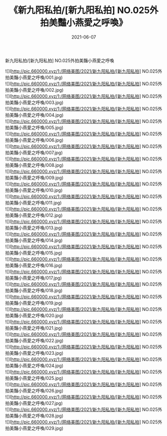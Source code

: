 ﻿---
layout: post
title:  《新九阳私拍/[新九阳私拍] NO.025外拍美豔小燕愛之呼喚》
date:   2021-06-07
img: http://pic.660000.xyz/1:/网络美图/2021/新九阳私拍/[新九阳私拍] NO.025外拍美豔小燕愛之呼喚/000.jpg
categories: [美女, 清纯, 唯美]
---

新九阳私拍/[新九阳私拍] NO.025外拍美豔小燕愛之呼喚

 ![](http://pic.660000.xyz/1:/网络美图/2021/新九阳私拍/[新九阳私拍] NO.025外拍美豔小燕愛之呼喚/001.jpg) <br>![](http://pic.660000.xyz/1:/网络美图/2021/新九阳私拍/[新九阳私拍] NO.025外拍美豔小燕愛之呼喚/002.jpg) <br>![](http://pic.660000.xyz/1:/网络美图/2021/新九阳私拍/[新九阳私拍] NO.025外拍美豔小燕愛之呼喚/003.jpg) <br>![](http://pic.660000.xyz/1:/网络美图/2021/新九阳私拍/[新九阳私拍] NO.025外拍美豔小燕愛之呼喚/004.jpg) <br>![](http://pic.660000.xyz/1:/网络美图/2021/新九阳私拍/[新九阳私拍] NO.025外拍美豔小燕愛之呼喚/005.jpg) <br>![](http://pic.660000.xyz/1:/网络美图/2021/新九阳私拍/[新九阳私拍] NO.025外拍美豔小燕愛之呼喚/006.jpg) <br>![](http://pic.660000.xyz/1:/网络美图/2021/新九阳私拍/[新九阳私拍] NO.025外拍美豔小燕愛之呼喚/007.jpg) <br>![](http://pic.660000.xyz/1:/网络美图/2021/新九阳私拍/[新九阳私拍] NO.025外拍美豔小燕愛之呼喚/008.jpg) <br>![](http://pic.660000.xyz/1:/网络美图/2021/新九阳私拍/[新九阳私拍] NO.025外拍美豔小燕愛之呼喚/009.jpg) <br>![](http://pic.660000.xyz/1:/网络美图/2021/新九阳私拍/[新九阳私拍] NO.025外拍美豔小燕愛之呼喚/010.jpg) <br>![](http://pic.660000.xyz/1:/网络美图/2021/新九阳私拍/[新九阳私拍] NO.025外拍美豔小燕愛之呼喚/011.jpg) <br>![](http://pic.660000.xyz/1:/网络美图/2021/新九阳私拍/[新九阳私拍] NO.025外拍美豔小燕愛之呼喚/012.jpg) <br>![](http://pic.660000.xyz/1:/网络美图/2021/新九阳私拍/[新九阳私拍] NO.025外拍美豔小燕愛之呼喚/013.jpg) <br>![](http://pic.660000.xyz/1:/网络美图/2021/新九阳私拍/[新九阳私拍] NO.025外拍美豔小燕愛之呼喚/014.jpg) <br>![](http://pic.660000.xyz/1:/网络美图/2021/新九阳私拍/[新九阳私拍] NO.025外拍美豔小燕愛之呼喚/015.jpg) <br>![](http://pic.660000.xyz/1:/网络美图/2021/新九阳私拍/[新九阳私拍] NO.025外拍美豔小燕愛之呼喚/016.jpg) <br>![](http://pic.660000.xyz/1:/网络美图/2021/新九阳私拍/[新九阳私拍] NO.025外拍美豔小燕愛之呼喚/017.jpg) <br>![](http://pic.660000.xyz/1:/网络美图/2021/新九阳私拍/[新九阳私拍] NO.025外拍美豔小燕愛之呼喚/018.jpg) <br>![](http://pic.660000.xyz/1:/网络美图/2021/新九阳私拍/[新九阳私拍] NO.025外拍美豔小燕愛之呼喚/019.jpg) <br>![](http://pic.660000.xyz/1:/网络美图/2021/新九阳私拍/[新九阳私拍] NO.025外拍美豔小燕愛之呼喚/020.jpg) <br>![](http://pic.660000.xyz/1:/网络美图/2021/新九阳私拍/[新九阳私拍] NO.025外拍美豔小燕愛之呼喚/021.jpg) <br>![](http://pic.660000.xyz/1:/网络美图/2021/新九阳私拍/[新九阳私拍] NO.025外拍美豔小燕愛之呼喚/022.jpg) <br>![](http://pic.660000.xyz/1:/网络美图/2021/新九阳私拍/[新九阳私拍] NO.025外拍美豔小燕愛之呼喚/023.jpg) <br>![](http://pic.660000.xyz/1:/网络美图/2021/新九阳私拍/[新九阳私拍] NO.025外拍美豔小燕愛之呼喚/024.jpg) <br>![](http://pic.660000.xyz/1:/网络美图/2021/新九阳私拍/[新九阳私拍] NO.025外拍美豔小燕愛之呼喚/025.jpg) <br>![](http://pic.660000.xyz/1:/网络美图/2021/新九阳私拍/[新九阳私拍] NO.025外拍美豔小燕愛之呼喚/026.jpg) <br>![](http://pic.660000.xyz/1:/网络美图/2021/新九阳私拍/[新九阳私拍] NO.025外拍美豔小燕愛之呼喚/027.jpg) <br>![](http://pic.660000.xyz/1:/网络美图/2021/新九阳私拍/[新九阳私拍] NO.025外拍美豔小燕愛之呼喚/028.jpg) <br>![](http://pic.660000.xyz/1:/网络美图/2021/新九阳私拍/[新九阳私拍] NO.025外拍美豔小燕愛之呼喚/029.jpg) <br>